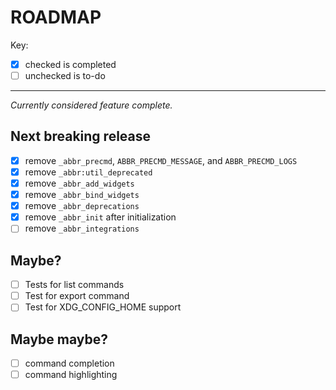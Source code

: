 # ROADMAP

Key:

- [x] checked is completed
- [ ] unchecked is to-do

---

_Currently considered feature complete._

## Next breaking release

- [x] remove `_abbr_precmd`, `ABBR_PRECMD_MESSAGE`, and `ABBR_PRECMD_LOGS`
- [x] remove `_abbr:util_deprecated`
- [x] remove `_abbr_add_widgets`
- [x] remove `_abbr_bind_widgets`
- [x] remove `_abbr_deprecations`
- [x] remove `_abbr_init` after initialization
- [ ] remove `_abbr_integrations`

## Maybe?

- [ ] Tests for list commands
- [ ] Test for export command
- [ ] Test for XDG_CONFIG_HOME support

## Maybe maybe?

- [ ] command completion
- [ ] command highlighting
